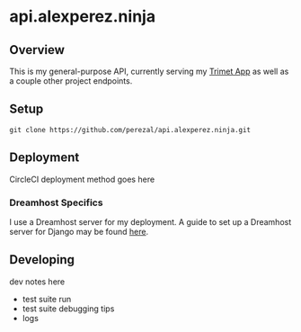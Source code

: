 # api.alexperez.ninja

## Overview

This is my general-purpose API, currently serving my [Trimet App](https://trimetapp.alexperez.ninja/) as well as a couple other project endpoints.

## Setup

```
git clone https://github.com/perezal/api.alexperez.ninja.git
```

## Deployment

CircleCI deployment method goes here

### Dreamhost Specifics

I use a Dreamhost server for my deployment. A guide to set up a Dreamhost server for Django may be found [here](https://help.dreamhost.com/hc/en-us/articles/215319598-Django-overview).

## Developing

dev notes here
- test suite run
- test suite debugging tips
- logs
